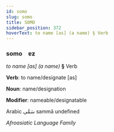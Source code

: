 ```yaml
---
id: somo
slug: somo
title: SOMO
sidebar_position: 372
hoverText: to name [as] (a name) § Verb
---
```


### somo&emsp;<span kind="abugida">ɐƶ</span>

*to name [as] (a name)* **§** Verb

**Verb**: to name/designate [as]

**Noun**: name/designation

**Modifier**: nameable/designatable

Arabic سَمَّى sammā undefined

*Afroasiatic Language Family*